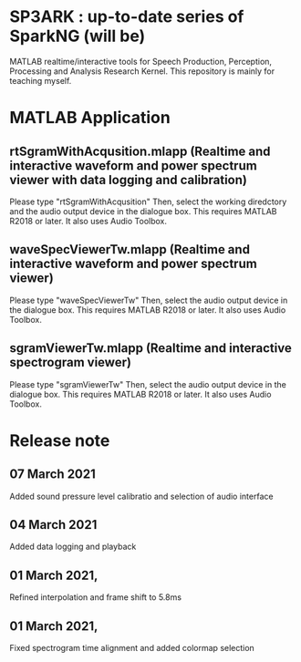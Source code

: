 # SP3ARK : up-to-date series of SparkNG (will be)
 MATLAB realtime/interactive tools for Speech Production, Perception, Processing and Analysis Research Kernel. This repository is mainly for teaching myself.

# MATLAB Application

## rtSgramWithAcqusition.mlapp (Realtime and interactive waveform and power spectrum viewer with data logging and calibration)
Please type "rtSgramWithAcqusition" Then, select the working diredctory and the audio output device in the dialogue box. This requires MATLAB R2018 or later. It also uses Audio Toolbox.

## waveSpecViewerTw.mlapp (Realtime and interactive waveform and power spectrum viewer)
Please type "waveSpecViewerTw" Then, select the audio output device in the dialogue box. This requires MATLAB R2018 or later. It also uses Audio Toolbox.

## sgramViewerTw.mlapp (Realtime and interactive spectrogram viewer)
Please type "sgramViewerTw" Then, select the audio output device in the dialogue box. This requires MATLAB R2018 or later. It also uses Audio Toolbox.

# Release note
## 07 March 2021
Added sound pressure level calibratio and selection of audio interface
## 04 March 2021
Added data logging and playback
## 01 March 2021,
Refined interpolation and frame shift to 5.8ms
## 01 March 2021, 
Fixed spectrogram time alignment and added colormap selection
